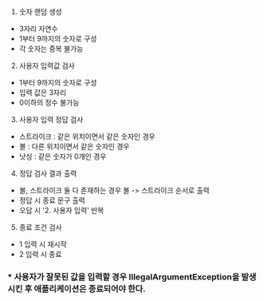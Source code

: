 1. 숫자 랜덤 생성
 - 3자리 자연수
 - 1부터 9까지의 숫자로 구성
 - 각 숫자는 중복 불가능
2. 사용자 입력값 검사
 - 1부터 9까지의 숫자로 구성
 - 입력 값은 3자리
 - 0이하의 정수 불가능
3. 사용자 입력 정답 검사
 - 스트라이크 : 같은 위치이면서 같은 숫자인 경우 
 - 볼 : 다른 위치이면서 같은 숫자인 경우 
 - 낫싱 : 같은 숫자가 0개인 경우
4. 정답 검사 결과 출력
 - 볼, 스트라이크 둘 다 존재하는 경우 볼 -> 스트라이크 순서로 출력
 - 정답 시 종료 문구 출력
 - 오답 시 '2. 사용자 입력' 반복
5. 종료 조건 검사
 - 1 입력 시 재시작
 - 2 입력 시 종료

<h3>* 사용자가 잘못된 값을 입력할 경우 IllegalArgumentException을 발생시킨 후 애플리케이션은 종료되어야 한다.</h3>